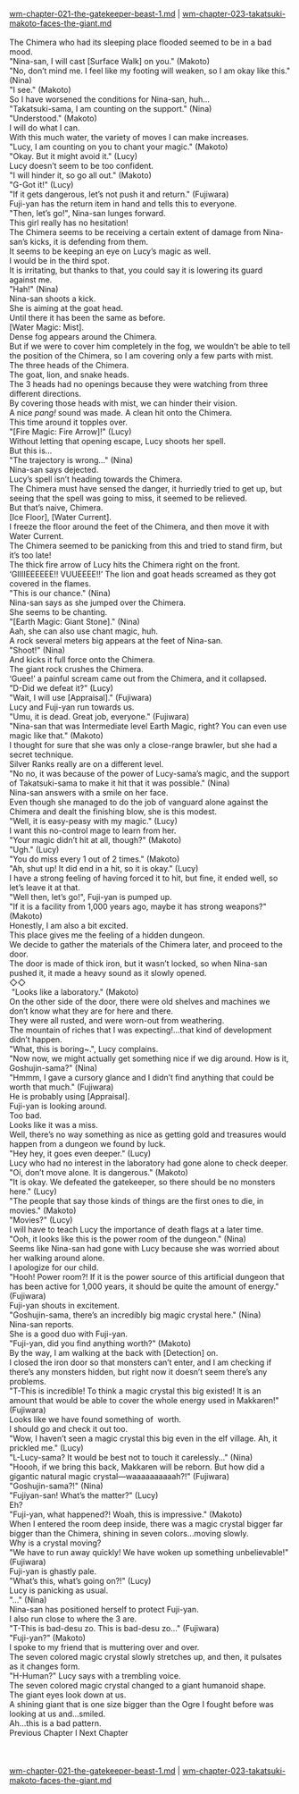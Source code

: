 [wm-chapter-021-the-gatekeeper-beast-1.md](./wm-chapter-021-the-gatekeeper-beast-1.md) | [wm-chapter-023-takatsuki-makoto-faces-the-giant.md](./wm-chapter-023-takatsuki-makoto-faces-the-giant.md) <br/>
<br/>
The Chimera who had its sleeping place flooded seemed to be in a bad mood.<br/>
"Nina-san, I will cast [Surface Walk] on you." (Makoto)<br/>
"No, don’t mind me. I feel like my footing will weaken, so I am okay like this." (Nina)<br/>
"I see." (Makoto)<br/>
So I have worsened the conditions for Nina-san, huh…<br/>
"Takatsuki-sama, I am counting on the support." (Nina)<br/>
"Understood." (Makoto)<br/>
I will do what I can.<br/>
With this much water, the variety of moves I can make increases.<br/>
"Lucy, I am counting on you to chant your magic." (Makoto)<br/>
"Okay. But it might avoid it." (Lucy)<br/>
Lucy doesn’t seem to be too confident.<br/>
"I will hinder it, so go all out." (Makoto)<br/>
"G-Got it!" (Lucy)<br/>
"If it gets dangerous, let’s not push it and return." (Fujiwara)<br/>
Fuji-yan has the return item in hand and tells this to everyone.<br/>
"Then, let’s go!", Nina-san lunges forward.<br/>
This girl really has no hesitation!<br/>
The Chimera seems to be receiving a certain extent of damage from Nina-san’s kicks, it is defending from them.<br/>
It seems to be keeping an eye on Lucy’s magic as well.<br/>
I would be in the third spot.<br/>
It is irritating, but thanks to that, you could say it is lowering its guard against me.<br/>
"Hah!" (Nina)<br/>
Nina-san shoots a kick.<br/>
She is aiming at the goat head.<br/>
Until there it has been the same as before.<br/>
[Water Magic: Mist].<br/>
Dense fog appears around the Chimera.<br/>
But if we were to cover him completely in the fog, we wouldn’t be able to tell the position of the Chimera, so I am covering only a few parts with mist.<br/>
The three heads of the Chimera.<br/>
The goat, lion, and snake heads.<br/>
The 3 heads had no openings because they were watching from three different directions.<br/>
By covering those heads with mist, we can hinder their vision.<br/>
A nice *pang!* sound was made. A clean hit onto the Chimera.<br/>
This time around it topples over. <br/>
"[Fire Magic: Fire Arrow]!" (Lucy)<br/>
Without letting that opening escape, Lucy shoots her spell.<br/>
But this is…<br/>
"The trajectory is wrong…" (Nina)<br/>
Nina-san says dejected.<br/>
Lucy’s spell isn’t heading towards the Chimera.<br/>
The Chimera must have sensed the danger, it hurriedly tried to get up, but seeing that the spell was going to miss, it seemed to be relieved.<br/>
But that’s naive, Chimera.<br/>
[Ice Floor], [Water Current]. <br/>
I freeze the floor around the feet of the Chimera, and then move it with Water Current.<br/>
The Chimera seemed to be panicking from this and tried to stand firm, but it’s too late!<br/>
The thick fire arrow of Lucy hits the Chimera right on the front.<br/>
‘GIIIIEEEEEE!! VUUEEEE!!’ The lion and goat heads screamed as they got covered in the flames.<br/>
"This is our chance." (Nina)<br/>
Nina-san says as she jumped over the Chimera.<br/>
She seems to be chanting.<br/>
"[Earth Magic: Giant Stone]." (Nina)<br/>
Aah, she can also use chant magic, huh.<br/>
A rock several meters big appears at the feet of Nina-san.<br/>
"Shoot!" (Nina)<br/>
And kicks it full force onto the Chimera.<br/>
The giant rock crushes the Chimera.<br/>
‘Guee!’ a painful scream came out from the Chimera, and it collapsed.<br/>
"D-Did we defeat it?" (Lucy)<br/>
"Wait, I will use [Appraisal]." (Fujiwara)<br/>
Lucy and Fuji-yan run towards us.<br/>
"Umu, it is dead. Great job, everyone." (Fujiwara)<br/>
"Nina-san that was Intermediate level Earth Magic, right? You can even use magic like that." (Makoto)<br/>
I thought for sure that she was only a close-range brawler, but she had a secret technique.<br/>
Silver Ranks really are on a different level.<br/>
"No no, it was because of the power of Lucy-sama’s magic, and the support of Takatsuki-sama to make it hit that it was possible." (Nina)<br/>
Nina-san answers with a smile on her face.<br/>
Even though she managed to do the job of vanguard alone against the Chimera and dealt the finishing blow, she is this modest.<br/>
"Well, it is easy-peasy with my magic." (Lucy)<br/>
I want this no-control mage to learn from her.<br/>
"Your magic didn’t hit at all, though?" (Makoto)<br/>
"Ugh." (Lucy)<br/>
"You do miss every 1 out of 2 times." (Makoto)<br/>
"Ah, shut up! It did end in a hit, so it is okay." (Lucy)<br/>
I have a strong feeling of having forced it to hit, but fine, it ended well, so let’s leave it at that.<br/>
"Well then, let’s go!", Fuji-yan is pumped up.<br/>
"If it is a facility from 1,000 years ago, maybe it has strong weapons?" (Makoto)<br/>
Honestly, I am also a bit excited.<br/>
This place gives me the feeling of a hidden dungeon.<br/>
We decide to gather the materials of the Chimera later, and proceed to the door.<br/>
The door is made of thick iron, but it wasn’t locked, so when Nina-san pushed it, it made a heavy sound as it slowly opened.<br/>
◇◇<br/>
 "Looks like a laboratory." (Makoto)<br/>
On the other side of the door, there were old shelves and machines we don’t know what they are for here and there.<br/>
They were all rusted, and were worn-out from weathering.<br/>
The mountain of riches that I was expecting!…that kind of development didn’t happen.<br/>
"What, this is boring~.", Lucy complains.<br/>
"Now now, we might actually get something nice if we dig around. How is it, Goshujin-sama?" (Nina)<br/>
"Hmmm, I gave a cursory glance and I didn’t find anything that could be worth that much." (Fujiwara)<br/>
He is probably using [Appraisal].<br/>
Fuji-yan is looking around.<br/>
Too bad.<br/>
Looks like it was a miss.<br/>
Well, there’s no way something as nice as getting gold and treasures would happen from a dungeon we found by luck.<br/>
"Hey hey, it goes even deeper." (Lucy)<br/>
Lucy who had no interest in the laboratory had gone alone to check deeper.<br/>
"Oi, don’t move alone. It is dangerous." (Makoto)<br/>
"It is okay. We defeated the gatekeeper, so there should be no monsters here." (Lucy)<br/>
"The people that say those kinds of things are the first ones to die, in movies." (Makoto)<br/>
"Movies?" (Lucy)<br/>
I will have to teach Lucy the importance of death flags at a later time.<br/>
"Ooh, it looks like this is the power room of the dungeon." (Nina)<br/>
Seems like Nina-san had gone with Lucy because she was worried about her walking around alone.<br/>
I apologize for our child.<br/>
"Hooh! Power room?! If it is the power source of this artificial dungeon that has been active for 1,000 years, it should be quite the amount of energy." (Fujiwara)<br/>
Fuji-yan shouts in excitement.<br/>
"Goshujin-sama, there’s an incredibly big magic crystal here." (Nina)<br/>
Nina-san reports.<br/>
She is a good duo with Fuji-yan.<br/>
"Fuji-yan, did you find anything worth?" (Makoto)<br/>
By the way, I am walking at the back with [Detection] on.<br/>
I closed the iron door so that monsters can’t enter, and I am checking if there’s any monsters hidden, but right now it doesn’t seem there’s any problems.<br/>
"T-This is incredible! To think a magic crystal this big existed! It is an amount that would be able to cover the whole energy used in Makkaren!" (Fujiwara)<br/>
Looks like we have found something of  worth.<br/>
I should go and check it out too.<br/>
"Wow, I haven’t seen a magic crystal this big even in the elf village. Ah, it prickled me." (Lucy)<br/>
"L-Lucy-sama? It would be best not to touch it carelessly…" (Nina)<br/>
"Hoooh, if we bring this back, Makkaren will be reborn. But how did a gigantic natural magic crystal—waaaaaaaaaah?!" (Fujiwara)<br/>
"Goshujin-sama?!" (Nina)<br/>
"Fujiyan-san! What’s the matter?" (Lucy)<br/>
Eh? <br/>
"Fuji-yan, what happened?! Woah, this is impressive." (Makoto)<br/>
When I entered the room deep inside, there was a magic crystal bigger far bigger than the Chimera, shining in seven colors…moving slowly.<br/>
Why is a crystal moving?<br/>
"We have to run away quickly! We have woken up something unbelievable!" (Fujiwara)<br/>
Fuji-yan is ghastly pale.<br/>
"What’s this, what’s going on?!" (Lucy)<br/>
Lucy is panicking as usual.<br/>
"…" (Nina)<br/>
Nina-san has positioned herself to protect Fuji-yan.<br/>
I also run close to where the 3 are.<br/>
"T-This is bad-desu zo. This is bad-desu zo…" (Fujiwara)<br/>
"Fuji-yan?" (Makoto)<br/>
I spoke to my friend that is muttering over and over.<br/>
The seven colored magic crystal slowly stretches up, and then, it pulsates as it changes form.<br/>
"H-Human?" Lucy says with a trembling voice.<br/>
The seven colored magic crystal changed to a giant humanoid shape.<br/>
The giant eyes look down at us.<br/>
A shining giant that is one size bigger than the Ogre I fought before was looking at us and…smiled.<br/>
Ah…this is a bad pattern.<br/>
Previous Chapter l Next Chapter<br/>
<br/>
<br/> <br/>
[wm-chapter-021-the-gatekeeper-beast-1.md](./wm-chapter-021-the-gatekeeper-beast-1.md) | [wm-chapter-023-takatsuki-makoto-faces-the-giant.md](./wm-chapter-023-takatsuki-makoto-faces-the-giant.md) <br/>
